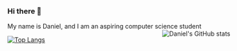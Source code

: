 ### Hi there 👋
My name is Daniel, and I am an aspiring computer science student 
<img align="right" src="https://github-readme-stats.vercel.app/api?username=DanielCoder834" alt="Daniel's GitHub stats">

[![Top Langs](https://github-readme-stats.vercel.app/api/top-langs/?username=DanielCoder834)](https://github.com/anuraghazra/github-readme-stats)

<!--
**DanielCoder834/DanielCoder834** is a ✨ _special_ ✨ repository because its `README.md` (this file) appears on your GitHub profile.

Here are some ideas to get you started:

- 🔭 I’m currently working on ...
- 🌱 I’m currently learning ...
- 👯 I’m looking to collaborate on ...
- 🤔 I’m looking for help with ...
- 💬 Ask me about ...
- 📫 How to reach me: ...
- 😄 Pronouns: ...
- ⚡ Fun fact: ...
-->
